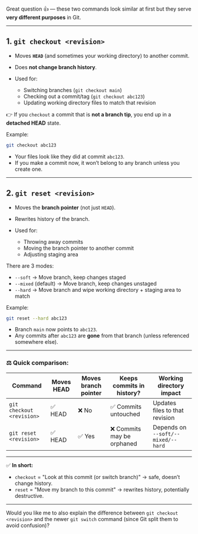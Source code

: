 Great question 👍 — these two commands look similar at first but they serve **very different purposes** in Git.

---

## 1. `git checkout <revision>`

* Moves **`HEAD`** (and sometimes your working directory) to another commit.
* Does **not change branch history**.
* Used for:

  * Switching branches (`git checkout main`)
  * Checking out a commit/tag (`git checkout abc123`)
  * Updating working directory files to match that revision

👉 If you `checkout` a commit that is **not a branch tip**, you end up in a **detached HEAD** state.

Example:

```bash
git checkout abc123
```

* Your files look like they did at commit `abc123`.
* If you make a commit now, it won’t belong to any branch unless you create one.

---

## 2. `git reset <revision>`

* Moves the **branch pointer** (not just `HEAD`).
* Rewrites history of the branch.
* Used for:

  * Throwing away commits
  * Moving the branch pointer to another commit
  * Adjusting staging area

There are 3 modes:

* `--soft` → Move branch, keep changes staged
* `--mixed` (default) → Move branch, keep changes unstaged
* `--hard` → Move branch and wipe working directory + staging area to match

Example:

```bash
git reset --hard abc123
```

* Branch `main` now points to `abc123`.
* Any commits after `abc123` are **gone** from that branch (unless referenced somewhere else).

---

### ⚖️ Quick comparison:

| Command                   | Moves HEAD | Moves branch pointer | Keeps commits in history? | Working directory impact           |
| ------------------------- | ---------- | -------------------- | ------------------------- | ---------------------------------- |
| `git checkout <revision>` | ✅ HEAD     | ❌ No                 | ✅ Commits untouched       | Updates files to that revision     |
| `git reset <revision>`    | ✅ HEAD     | ✅ Yes                | ❌ Commits may be orphaned | Depends on `--soft/--mixed/--hard` |

---

✅ **In short:**

* `checkout` = "Look at this commit (or switch branch)" → safe, doesn’t change history.
* `reset` = "Move my branch to this commit" → rewrites history, potentially destructive.

---

Would you like me to also explain the difference between `git checkout <revision>` and the newer `git switch` command (since Git split them to avoid confusion)?
